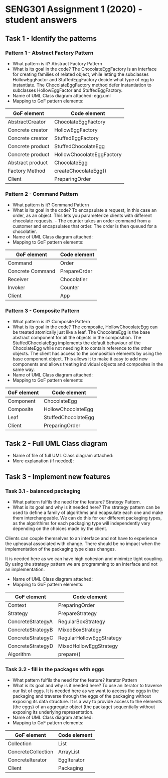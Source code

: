 # SENG301 Assignment 1 (2020) - student answers


## Task 1 - Identify the patterns

### Pattern 1 -  Abstract Factory Pattern

- What pattern is it? Abstract Factory Pattern
- What is its goal in the code? The ChocolateEggFactory is an interface 
for creating families of related object, while letting the subclasses HollowEggFactor and StuffedEggFactory
 decide what type of egg to instantiate. The ChocolateEggFactory method
 defer instantiation to subclasses HollowEggFactor and StuffedEggFactory.
- Name of UML Class diagram attached: egg.uml
- Mapping to GoF pattern elements:

| GoF element           | Code element               |
|-----------------------|----------------------------|
| AbstractCreator       | ChocolateEggFactory        |
| Concrete creator      | HollowEggFactory           |
| Concrete creator      | StuffedEggFactory          |
| Concrete product      | StuffedChocolateEgg        |
| Concrete product      | HollowChocolateEggFactory  |
| Abstract product      | ChocolateEgg               |
| Factory Method        | createChocolateEgg()       |
| Client                | PreparingOrder             |






### Pattern 2 -  Command Pattern

- What pattern is it? Command Pattern
- What is its goal in the code? To encapsulate a request, in this case an order, as an object.
                                This lets you parameterize clients with different chocolate requests. - 
                                The counter takes an order command from a customer and encapsulates that
                                order. The order is then queued for a chocolatier.
- Name of UML Class diagram attached:
- Mapping to GoF pattern elements:

| GoF element           | Code element          |
|-----------------------|-----------------------|
| Command               | Order                 |
| Concrete Command      | PrepareOrder          |
| Receiver              | Chocolatier           |
| Invoker               | Counter               |
| Client                | App                   |

### Pattern 3 - Composite Pattern

- What pattern is it? Composite Pattern
- What is its goal in the code? 
The composite, HollowChocolateEgg can be treated atomically just like a leaf. 
The ChocolateEgg is the base abstract component for all the objects in the composition. The StuffedChocolateEgg
implements the default behaviour of the ChocolateEgg while not needing it to contain reference to the other objects.
The client has access to the composition elements by using the base component object. This allows it to make it easy
to add new components and allows treating individual objects and composites in the same way.
- Name of UML Class diagram attached:
- Mapping to GoF pattern elements:

| GoF element           | Code element          |
|-----------------------|-----------------------|
| Component             | ChocolateEgg          |
| Composite             | HollowChocolateEgg    |
| Leaf                  | StuffedChocolateEgg   |
| Client                | PreparingOrder        |

## Task 2 - Full UML Class diagram

- Name of file of full UML Class diagram attached:
- More explanation (if needed):

## Task 3 - Implement new features

### Task 3.1 - balanced packaging 

- What pattern fulfils the need for the feature? Strategy Pattern.
- What is its goal and why is it needed here? The strategy pattern can be used to define a family of algorithms and
ecapsulate each one and make them interchangeable. We can do this for our different packaging types, as the algorithims
for each packaging type will independently vary depending on the choices made by the client.

Clients can couple themselves to an interface and not have to experience the upheaval associated with change. There 
should be no impact when the implementation of the packaging type class changes.

It is needed here as we can have high cohesion and minimize tight coupling. By using the strategy pattern we are 
programming to an interface and not an implementation.
- Name of UML Class diagram attached: 
- Mapping to GoF pattern elements:

| GoF element           | Code element                     |
|-----------------------|----------------------------------|
| Context               | PreparingOrder                   |
| Strategy              | PrepareStrategy                  |
| ConcreteStrategyA     | RegularBoxStrategy               |
| ConcreteStrategyB     | MixedBoxStrategy                 |
| ConcreteStrategyC     | RegularHollowEggStrategy         |
| ConcreteStrategyD     | MixedHollowEggStrategy           |
| Algorithm             | prepare()                        |

### Task 3.2 - fill in the packages with eggs

- What pattern fulfils the need for the feature? Iterator Pattern
- What is its goal and why is it needed here? To use an iterator to traverse our list of eggs. It is needed here as we 
want to access the eggs in the packaging and traverse through the eggs of the packaging without exposing its data
structure. It is a way to provide access to the elements (the eggs) of an aggregate object (the package) sequentially
without exposing its underlying representation.
- Name of UML Class diagram attached: 
- Mapping to GoF pattern elements:

| GoF element           | Code element          |
|-----------------------|-----------------------|
| Collection            | List                  |
| ConcreteCollection    | ArrayList             |
| ConcreteIterator      | EggIterator           |
| Client                | Packaging             |
